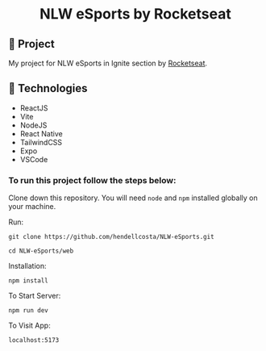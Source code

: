 <h1 align="center">
	NLW eSports by Rocketseat
</h1>
<p align="center">
<!-- <img src="https://github.com/IgorThierry/nlw-return-impulse/blob/main/.github/Capa.png?raw=true" alt="Banner" /> -->
</p>




## 🚀 Project
My project for NLW eSports in Ignite section by <a href='https://www.rocketseat.com.br/' target='_blank'>Rocketseat</a>.

## 🔧 Technologies

- ReactJS
- Vite
- NodeJS
- React Native
- TailwindCSS
- Expo
- VSCode

### To run this project follow the steps below:  

Clone down this repository. You will need `node` and `npm` installed globally on your machine.

Run:

`git clone https://github.com/hendellcosta/NLW-eSports.git`

`cd NLW-eSports/web`

Installation:

`npm install`

To Start Server:

`npm run dev`  

To Visit App:

`localhost:5173`  

<!-- Hendell Costa -->
